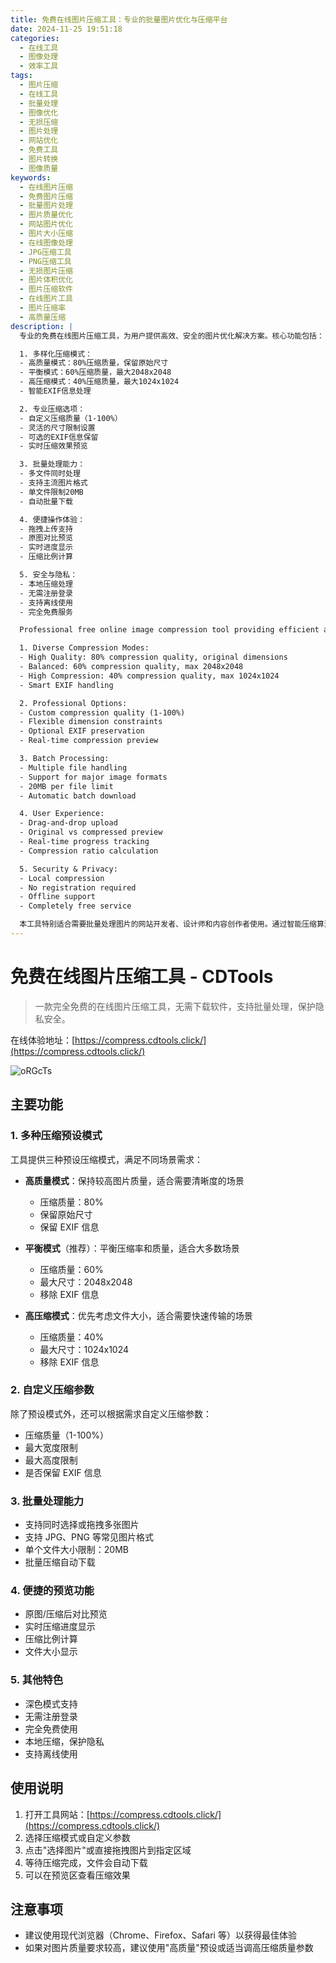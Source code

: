 ```yaml
---
title: 免费在线图片压缩工具：专业的批量图片优化与压缩平台
date: 2024-11-25 19:51:18
categories:
  - 在线工具
  - 图像处理
  - 效率工具
tags:
  - 图片压缩
  - 在线工具
  - 批量处理
  - 图像优化
  - 无损压缩
  - 图片处理
  - 网站优化
  - 免费工具
  - 图片转换
  - 图像质量
keywords:
  - 在线图片压缩
  - 免费图片压缩
  - 批量图片处理
  - 图片质量优化
  - 网站图片优化
  - 图片大小压缩
  - 在线图像处理
  - JPG压缩工具
  - PNG压缩工具
  - 无损图片压缩
  - 图片体积优化
  - 图片压缩软件
  - 在线图片工具
  - 图片压缩率
  - 高质量压缩
description: |
  专业的免费在线图片压缩工具，为用户提供高效、安全的图片优化解决方案。核心功能包括：

  1. 多样化压缩模式：
  - 高质量模式：80%压缩质量，保留原始尺寸
  - 平衡模式：60%压缩质量，最大2048x2048
  - 高压缩模式：40%压缩质量，最大1024x1024
  - 智能EXIF信息处理

  2. 专业压缩选项：
  - 自定义压缩质量（1-100%）
  - 灵活的尺寸限制设置
  - 可选的EXIF信息保留
  - 实时压缩效果预览

  3. 批量处理能力：
  - 多文件同时处理
  - 支持主流图片格式
  - 单文件限制20MB
  - 自动批量下载

  4. 便捷操作体验：
  - 拖拽上传支持
  - 原图对比预览
  - 实时进度显示
  - 压缩比例计算

  5. 安全与隐私：
  - 本地压缩处理
  - 无需注册登录
  - 支持离线使用
  - 完全免费服务

  Professional free online image compression tool providing efficient and secure image optimization solutions. Key features include:

  1. Diverse Compression Modes:
  - High Quality: 80% compression quality, original dimensions
  - Balanced: 60% compression quality, max 2048x2048
  - High Compression: 40% compression quality, max 1024x1024
  - Smart EXIF handling

  2. Professional Options:
  - Custom compression quality (1-100%)
  - Flexible dimension constraints
  - Optional EXIF preservation
  - Real-time compression preview

  3. Batch Processing:
  - Multiple file handling
  - Support for major image formats
  - 20MB per file limit
  - Automatic batch download

  4. User Experience:
  - Drag-and-drop upload
  - Original vs compressed preview
  - Real-time progress tracking
  - Compression ratio calculation

  5. Security & Privacy:
  - Local compression
  - No registration required
  - Offline support
  - Completely free service

  本工具特别适合需要批量处理图片的网站开发者、设计师和内容创作者使用。通过智能压缩算法，在保证图片质量的同时显著减小文件体积，提高网站加载速度，优化用户体验。支持多种压缩模式和自定义选项，满足不同场景的需求。
---
```


# 免费在线图片压缩工具 - CDTools

> 一款完全免费的在线图片压缩工具，无需下载软件，支持批量处理，保护隐私安全。

在线体验地址：[https://compress.cdtools.click/](https://compress.cdtools.click/)

![oRGcTs](https://cdn.jsdelivr.net/gh/houxiaozhao/imageLibrary@master/uPic/2024/12/03/oRGcTs.png)

## 主要功能

### 1. 多种压缩预设模式

工具提供三种预设压缩模式，满足不同场景需求：

- **高质量模式**：保持较高图片质量，适合需要清晰度的场景

  - 压缩质量：80%
  - 保留原始尺寸
  - 保留 EXIF 信息

- **平衡模式**（推荐）：平衡压缩率和质量，适合大多数场景

  - 压缩质量：60%
  - 最大尺寸：2048x2048
  - 移除 EXIF 信息

- **高压缩模式**：优先考虑文件大小，适合需要快速传输的场景
  - 压缩质量：40%
  - 最大尺寸：1024x1024
  - 移除 EXIF 信息

### 2. 自定义压缩参数

除了预设模式外，还可以根据需求自定义压缩参数：

- 压缩质量（1-100%）
- 最大宽度限制
- 最大高度限制
- 是否保留 EXIF 信息

### 3. 批量处理能力

- 支持同时选择或拖拽多张图片
- 支持 JPG、PNG 等常见图片格式
- 单个文件大小限制：20MB
- 批量压缩自动下载

### 4. 便捷的预览功能

- 原图/压缩后对比预览
- 实时压缩进度显示
- 压缩比例计算
- 文件大小显示

### 5. 其他特色

- 深色模式支持
- 无需注册登录
- 完全免费使用
- 本地压缩，保护隐私
- 支持离线使用

## 使用说明

1. 打开工具网站：[https://compress.cdtools.click/](https://compress.cdtools.click/)
2. 选择压缩模式或自定义参数
3. 点击"选择图片"或直接拖拽图片到指定区域
4. 等待压缩完成，文件会自动下载
5. 可以在预览区查看压缩效果

## 注意事项

- 建议使用现代浏览器（Chrome、Firefox、Safari 等）以获得最佳体验
- 如果对图片质量要求较高，建议使用"高质量"预设或适当调高压缩质量参数
